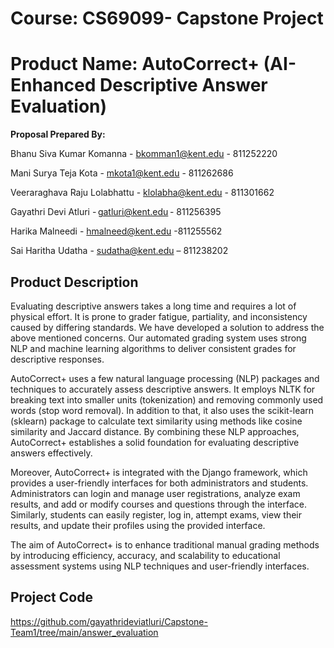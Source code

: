 # **Course:** CS69099- Capstone Project
# **Product Name: AutoCorrect+ (AI-Enhanced Descriptive Answer Evaluation)**

**Proposal Prepared By:**

Bhanu Siva Kumar Komanna - bkomman1@kent.edu - 811252220 

Mani Surya Teja Kota - mkota1@kent.edu - 811262686 

Veeraraghava Raju Lolabhattu - klolabha@kent.edu - 811301662 

Gayathri Devi Atluri - gatluri@kent.edu - 811256395 

Harika Malneedi - hmalneed@kent.edu -811255562 

Sai Haritha Udatha - sudatha@kent.edu – 811238202 


## **Product Description** ##

Evaluating descriptive answers takes a long time and requires a lot of physical effort. It is prone to grader fatigue, partiality, and inconsistency caused by differing standards.  We have developed a solution to address the above mentioned concerns. Our automated grading system uses strong NLP and machine learning algorithms to deliver consistent grades for descriptive responses.

AutoCorrect+ uses a few natural language processing (NLP) packages and techniques to accurately assess descriptive answers. It employs NLTK for breaking text into smaller units (tokenization) and removing commonly used words (stop word removal). In addition to that, it also uses the scikit-learn (sklearn) package to calculate text similarity using methods like cosine similarity and Jaccard distance. By combining these NLP approaches, AutoCorrect+ establishes a solid foundation for evaluating descriptive answers effectively.

Moreover, AutoCorrect+ is integrated with the Django framework, which provides a user-friendly interfaces for both administrators and students. Administrators can login and manage user registrations, analyze exam results, and add or modify courses and questions through the interface. Similarly, students can easily register, log in, attempt exams, view their results, and update their profiles using the provided interface.

The aim of AutoCorrect+ is to enhance traditional manual grading methods by introducing efficiency, accuracy, and scalability to educational assessment systems using  NLP techniques and user-friendly interfaces.

## **Project Code**

https://github.com/gayathrideviatluri/Capstone-Team1/tree/main/answer_evaluation
